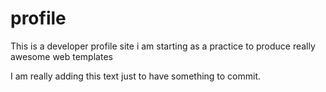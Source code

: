 # profile
This is a developer profile site i am starting as a practice to produce really awesome web templates 

I am really adding this text just to have something to commit.
